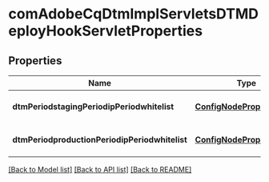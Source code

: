 # comAdobeCqDtmImplServletsDTMDeployHookServletProperties

## Properties
Name | Type | Description | Notes
------------ | ------------- | ------------- | -------------
**dtmPeriodstagingPeriodipPeriodwhitelist** | [**ConfigNodePropertyArray**](ConfigNodePropertyArray.md) |  | [optional] [default to null]
**dtmPeriodproductionPeriodipPeriodwhitelist** | [**ConfigNodePropertyArray**](ConfigNodePropertyArray.md) |  | [optional] [default to null]

[[Back to Model list]](../README.md#documentation-for-models) [[Back to API list]](../README.md#documentation-for-api-endpoints) [[Back to README]](../README.md)



